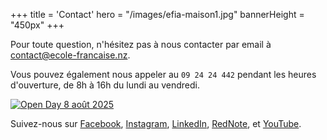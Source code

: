 +++
title = 'Contact'
hero = "/images/efia-maison1.jpg"
bannerHeight = "450px"
+++

Pour toute question, n'hésitez pas à nous contacter par email à [contact@ecole-francaise.nz](mailto://contact@ecole-francaise.nz).

Vous pouvez également nous appeler au `09 24 24 442` pendant les heures d'ouverture, de 8h à 16h du lundi au vendredi.

[![Open Day 8 août 2025](/images/open-day-2025-06-07-small.jpg "Open Day 8 août 2025")](https://www.eventbrite.co.nz/e/open-day-efia-tickets-1426132122569?aff=erelexpmlt)

Suivez-nous sur [Facebook](https://www.facebook.com/profile.php?id=61573552256605), [Instagram](https://www.instagram.com/ecolefrancaiseauckland/), [LinkedIn](https://www.linkedin.com/company/%C3%A9cole-fran%C3%A7aise-internationale-auckland/posts/?feedView=all), [RedNote](https://www.xiaohongshu.com/user/profile/675f409c000000001801caf1), et [YouTube](https://www.youtube.com/playlist?list=PLe6nvxISfBOmAkX1Pmd_LnbkJWE3yhDQZ).